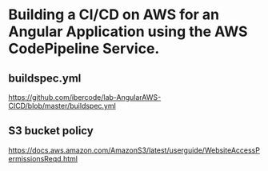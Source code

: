 # Building a CI/CD on AWS for an Angular Application using the AWS CodePipeline Service.

## buildspec.yml

https://github.com/ibercode/lab-AngularAWS-CICD/blob/master/buildspec.yml


## S3 bucket policy

https://docs.aws.amazon.com/AmazonS3/latest/userguide/WebsiteAccessPermissionsReqd.html


